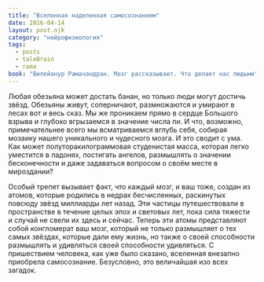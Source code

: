 ```yaml
---
title: "Вселенная наделенная самосознанием"
date: 2016-04-14
layout: post.njk
category: "нейрофизиология"
tags:
  - posts
  - taleBrain
  - rama
book: "Вилейанур Рамачандран. Мозг рассказывает. Что делает нас людьми"
---
```


Любая обезьяна может достать банан, но только люди могут достичь звёзд. Обезьяны живут, соперничают, размножаются и умирают в лесах вот и весь сказ. Мы же проникаем прямо в сердце Большого взрыва и глубоко вгрызаемся в значение числа пи. И что, возможно, примечательнее всего мы всматриваемся вглубь себя, собирая мозаику нашего уникального и чудесного мозга. И это сводит с ума. Как может полуторакилограммовая студенистая масса, которая легко уместится в ладонях, постигать ангелов, размышлять о значении бесконечности и даже задаваться вопросом о своём месте в мироздании?

Особый трепет вызывает факт, что каждый мозг, и ваш тоже, создан из атомов, которые родились в недрах бесчисленных, раскинутых повсюду звёзд миллиарды лет назад. Эти частицы путешествовали в пространстве в течение целых эпох и световых лет, пока сила тяжести и случай не свели их здесь и сейчас. Теперь эти атомы представляют собой конгломерат ваш мозг, который не только размышляет о тех самых звёздах, которые дали ему жизнь, но также о своей способности размышлять и удивляться своей способности удивляться. С пришествием человека, как уже было сказано, вселенная внезапно приобрела самосознание. Безусловно, это величайшая изо всех загадок.
